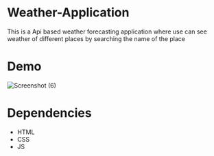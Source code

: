 # Weather-Application

This is a Api based weather forecasting application where use can see weather of different places by searching the name of the place

# Demo
![Screenshot (6)](https://user-images.githubusercontent.com/122958715/233399881-352e16e4-22a8-4f89-a067-474a6db32c7a.png)




# Dependencies
* HTML
* CSS
* JS
